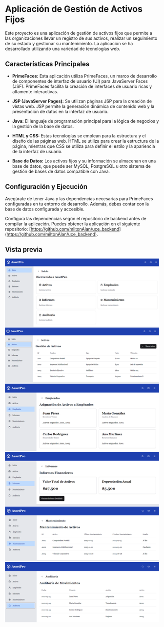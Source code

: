# Aplicación de Gestión de Activos Fijos

Este proyecto es una aplicación de gestión de activos fijos que permite a las organizaciones llevar un registro de sus activos, realizar un seguimiento de su estado y gestionar su mantenimiento. La aplicación se ha desarrollado utilizando una variedad de tecnologías web.

## Características Principales

- **PrimeFaces:** Esta aplicación utiliza PrimeFaces, un marco de desarrollo de componentes de interfaz de usuario (UI) para JavaServer Faces (JSF). PrimeFaces facilita la creación de interfaces de usuario ricas y altamente interactivas.

- **JSP (JavaServer Pages):** Se utilizan páginas JSP para la creación de vistas web. JSP permite la generación dinámica de contenido web y la presentación de datos en la interfaz de usuario.

- **Java:** El lenguaje de programación principal para la lógica de negocios y la gestión de la base de datos.

- **HTML y CSS:** Estas tecnologías se emplean para la estructura y el diseño de las páginas web. HTML se utiliza para crear la estructura de la página, mientras que CSS se utiliza para definir el estilo y la apariencia de la interfaz de usuario.

- **Base de Datos:** Los activos fijos y su información se almacenan en una base de datos, que puede ser MySQL, PostgreSQL u otro sistema de gestión de bases de datos compatible con Java.

## Configuración y Ejecución

Asegúrate de tener Java y las dependencias necesarias para PrimeFaces configuradas en tu entorno de desarrollo. Además, debes contar con la base de datos configurada y accesible.

Configura las dependencias según el repositorio de backend antes de compilar la aplicación. 
Puedes obtener la aplicación en el siguiente repositorio: [https://github.com/miltonAlan/uce_backend](https://github.com/miltonAlan/uce_backend).

## Vista previa
![Vista previa](https://raw.githubusercontent.com/miltonAlan/uce_frontend/master/capture1.png "Vista previa 1")
![Vista previa](https://raw.githubusercontent.com/miltonAlan/uce_frontend/master/capture2.png "Vista previa 2")
![Vista previa](https://raw.githubusercontent.com/miltonAlan/uce_frontend/master/capture3.png "Vista previa 3")
![Vista previa](https://raw.githubusercontent.com/miltonAlan/uce_frontend/master/capture4.png "Vista previa 4")
![Vista previa](https://raw.githubusercontent.com/miltonAlan/uce_frontend/master/capture5.png "Vista previa 5")
![Vista previa](https://raw.githubusercontent.com/miltonAlan/uce_frontend/master/capture6.png "Vista previa 6")
